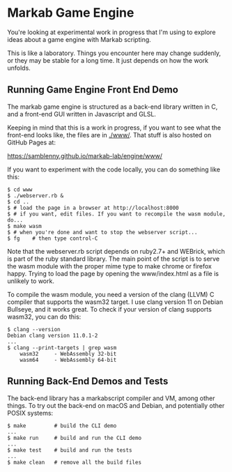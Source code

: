 <!-- Copyright (c) 2023 Sam Blenny -->
<!-- SPDX-License-Identifier: MIT -->

# Markab Game Engine

You're looking at experimental work in progress that I'm using to explore ideas
about a game engine with Markab scripting.

This is like a laboratory. Things you encounter here may change suddenly, or
they may be stable for a long time. It just depends on how the work unfolds.


## Running Game Engine Front End Demo

The markab game engine is structured as a back-end library written in C, and a
front-end GUI written in Javascript and GLSL.

Keeping in mind that this is a work in progress, if you want to see what the
front-end looks like, the files are in [./www/](www). That stuff is also hosted
on GitHub Pages at:

https://samblenny.github.io/markab-lab/engine/www/

If you want to experiment with the code locally, you can do something like
this:

```
$ cd www
$ ./webserver.rb &
$ cd ..
$ # load the page in a browser at http://localhost:8000
$ # if you want, edit files. If you want to recompile the wasm module, do...
$ make wasm
$ # when you're done and want to stop the webserver script...
$ fg    # then type control-C
```

Note that the webserver.rb script depends on ruby2.7+ and WEBrick, which is
part of the ruby standard library. The main point of the script is to serve the
wasm module with the proper mime type to make chrome or firefox happy. Trying
to load the page by opening the www/index.html as a file is unlikely to work.

To compile the wasm module, you need a version of the clang (LLVM) C compiler
that supports the wasm32 target. I use clang version 11 on Debian Bullseye, and
it works great. To check if your version of clang supports wasm32, you can do
this:

```
$ clang --version
Debian clang version 11.0.1-2
...
$ clang --print-targets | grep wasm
    wasm32     - WebAssembly 32-bit
    wasm64     - WebAssembly 64-bit
```


## Running Back-End Demos and Tests

The back-end library has a markabscript compiler and VM, among other things. To
try out the back-end on macOS and Debian, and potentially other POSIX systems:

```
$ make         # build the CLI demo
...
$ make run     # build and run the CLI demo
...
$ make test    # build and run the tests
...
$ make clean   # remove all the build files
```
